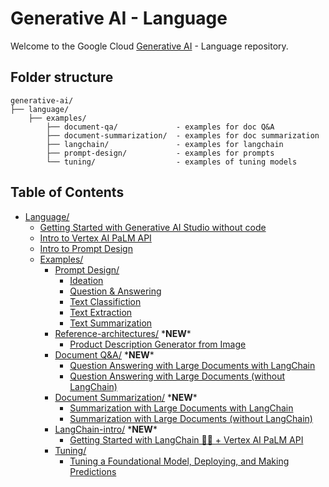 # Generative AI - Language

Welcome to the Google Cloud [Generative AI](https://cloud.google.com/ai/generative-ai/)  - Language repository.

## Folder structure
```
generative-ai/
├── language/
    ├── examples/             
        ├── document-qa/             - examples for doc Q&A
        ├── document-summarization/  - examples for doc summarization
        ├── langchain/               - examples for langchain
        ├── prompt-design/           - examples for prompts
        └── tuning/                  - examples of tuning models
```

## Table of Contents
- [Language/]()
  - [Getting Started with Generative AI Studio without code](intro_generative_ai_studio.md)
  - [Intro to Vertex AI PaLM API](intro_palm_api.ipynb)
  - [Intro to Prompt Design](intro_prompt_design.ipynb)
  - [Examples/](examples/)
    - [Prompt Design/](examples/prompt-design/)
      - [Ideation](examples/prompt-design/ideation.ipynb)
      - [Question & Answering](examples/prompt-design/question_answering.ipynb)
      - [Text Classifiction](examples/prompt-design/text_classification.ipynb)
      - [Text Extraction](examples/prompt-design/text_extraction.ipynb)
      - [Text Summarization](examples/prompt-design/text_summarization.ipynb)
    - [Reference-architectures/](examples/reference-architectures/) \***NEW**\*
      - [Product Description Generator from Image](examples/reference-architectures/product_description_generator_image.ipynb)
    - [Document Q&A/](examples/document-qa/) \***NEW**\*
      - [Question Answering with Large Documents with LangChain](examples/document-qa/question_answering_large_documents_langchain.ipynb)
      - [Question Answering with Large Documents (without LangChain)](examples/document-qa/question_answering_large_documents.ipynb)
    - [Document Summarization/](examples/document-summarization/) \***NEW**\*
      - [Summarization with Large Documents with LangChain](examples/document-summarization/summarization_large_documents_langchain.ipynb)
      - [Summarization with Large Documents (without LangChain)](examples/document-summarization/summarization_large_documents.ipynb)
    - [LangChain-intro/](examples/langchain-intro/) \***NEW**\*
      - [Getting Started with LangChain 🦜️🔗 + Vertex AI PaLM API](examples/langchain-intro/intro_langchain_palm_api.ipynb)
    - [Tuning/](examples/tuning/)
      - [Tuning a Foundational Model, Deploying, and Making Predictions](examples/tuning/getting_started_tuning.ipynb)
      